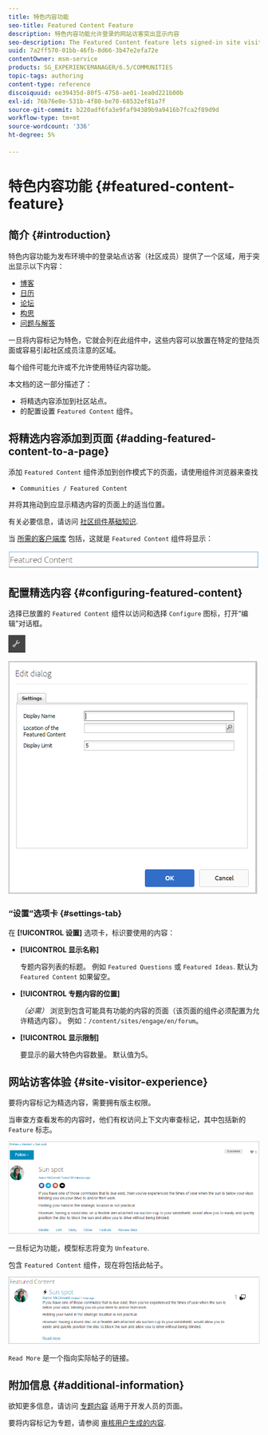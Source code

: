 ```yaml
---
title: 特色内容功能
seo-title: Featured Content Feature
description: 特色内容功能允许登录的网站访客突出显示内容
seo-description: The Featured Content feature lets signed-in site visitors highlight content
uuid: 7a2ff570-01bb-46fb-8d66-3b47e2efa72e
contentOwner: msm-service
products: SG_EXPERIENCEMANAGER/6.5/COMMUNITIES
topic-tags: authoring
content-type: reference
discoiquuid: ee39435d-80f5-4758-ae01-1ea0d221b00b
exl-id: 76b76e0e-531b-4f80-be70-68532ef81a7f
source-git-commit: b220adf6fa3e9faf94389b9a9416b7fca2f89d9d
workflow-type: tm+mt
source-wordcount: '336'
ht-degree: 5%

---
```


# 特色内容功能 {#featured-content-feature}

## 简介 {#introduction}

特色内容功能为发布环境中的登录站点访客（社区成员）提供了一个区域，用于突出显示以下内容：

* [博客](blog-feature.md)
* [日历](calendar.md)
* [论坛](forum.md)
* [构思](ideation-feature.md)
* [问题与解答](working-with-qna.md)

一旦将内容标记为特色，它就会列在此组件中，这些内容可以放置在特定的登陆页面或容易引起社区成员注意的区域。

每个组件可能允许或不允许使用特征内容功能。

本文档的这一部分描述了：

* 将精选内容添加到社区站点。
* 的配置设置 `Featured Content` 组件。

## 将精选内容添加到页面 {#adding-featured-content-to-a-page}

添加 `Featured Content` 组件添加到创作模式下的页面，请使用组件浏览器来查找

* `Communities / Featured Content`

并将其拖动到应显示精选内容的页面上的适当位置。

有关必要信息，请访问 [社区组件基础知识](basics.md).

当 [所需的客户端库](essentials-featured.md#essentials-for-client-side) 包括，这就是 `Featured Content` 组件将显示：

![功能内容](assets/featuredcontent.png)

## 配置精选内容 {#configuring-featured-content}

选择已放置的 `Featured Content` 组件以访问和选择 `Configure` 图标，打开“编辑”对话框。

![configure-new](assets/configure-new.png)

![featuredcontent1](assets/featuredcontent1.png)

### “设置”选项卡 {#settings-tab}

在 **[!UICONTROL 设置]** 选项卡，标识要使用的内容：

* **[!UICONTROL 显示名称]**

   专题内容列表的标题。 例如 `Featured Questions` 或 `Featured Ideas`. 默认为 `Featured Content` 如果留空。

* **[!UICONTROL 专题内容的位置]**

   *（必需）* 浏览到包含可能具有功能的内容的页面（该页面的组件必须配置为允许精选内容）。 例如：`/content/sites/engage/en/forum`。

* **[!UICONTROL 显示限制]**

   要显示的最大特色内容数量。 默认值为5。

## 网站访客体验 {#site-visitor-experience}

要将内容标记为精选内容，需要拥有版主权限。

当审查方查看发布的内容时，他们有权访问上下文内审查标记，其中包括新的 `Feature` 标志。

![site-visitor-experience](assets/site-visitor-experience.png)

一旦标记为功能，模型标志将变为 `Unfeature`.

包含 `Featured Content` 组件，现在将包括此帖子。

![site-visitor-experience1](assets/site-visitor-experience1.png)

`Read More` 是一个指向实际帖子的链接。

## 附加信息 {#additional-information}

欲知更多信息，请访问 [专题内容](essentials-featured.md) 适用于开发人员的页面。

要将内容标记为专题，请参阅 [审核用户生成的内容](moderate-ugc.md).
